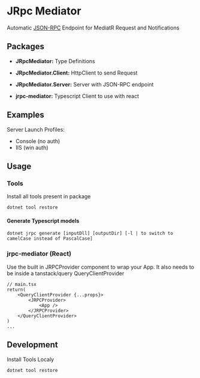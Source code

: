 # JRpc Mediator

Automatic [JSON-RPC](https://en.wikipedia.org/wiki/JSON-RPC) Endpoint for MediatR Request and Notifications

## Packages

-   **JRpcMediator:** Type Definitions

-   **JRpcMediator.Client:** HttpClient to send Request

-   **JRpcMediator.Server:** Server with JSON-RPC endpoint

-   **jrpc-mediator:** Typescript Client to use with react

## Examples

Server Launch Profiles:

-   Console (no auth)
-   IIS (win auth)

## Usage

### Tools
Install all tools present in package
```
dotnet tool restore
```
#### Generate Typescript models
```
dotnet jrpc generate [inputDll] [outputDir] [-l | to switch to camelCase instead of PascalCase]
```

### jrpc-mediator (React)

Use the built in JRPCProvider component to wrap your App. It also needs to be inside a tanstack/query QueryClientProvider
```tsx
// main.tsx
return(
    <QueryClientProvider {...props}>
        <JRPCProvider>
            <App />
        </JRPCProvider>
    </QueryClientProvider>
)
...
```

### 
## Development

Install Tools Localy

    dotnet tool restore
